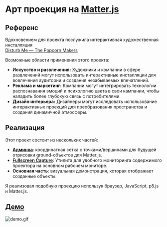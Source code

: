 # Арт проекция на [Matter.js](https://brm.io/matter-js/)


## Референс

Вдохновением для проекта послужила интерактивная художественная инсталляция\
 [Disturb Me — The Popcorn Makers](https://www.trendhunter.com/trends/disturb-me-the-popcorn-makers)

Возможные области применения этого проекта:
- **Искусство и развлечения:** Художники и компании в сфере развлечений могут использовать интерактивные инсталляции для вовлечения аудитории и создания незабываемых впечатлений.
- **Реклама и маркетинг:** Компании могут интегрировать технологии распознавания эмоций и психологию цвета в свои кампании, чтобы наладить более глубокую связь с потребителями.
- **Дизайн интерьера:** Дизайнеры могут исследовать использование интерактивных проекций для преобразования пространства и создания динамичной атмосферы.

## Реализация

Этот проект состоит из нескольких частей:
- **[Админка](https://github.com/ilushinvanya/projection-in-the-room-on-matter.js/tree/main/admin)**: координатная сетка с точками/вершинами для будущей отрисовки ground-объектов для Matter.js.
- **[Fullscreen Capture](https://github.com/ilushinvanya/fullscreen-capture)**: Утилита для удобного мониторинга содержимого проектора на основном рабочем мониторе.
- **Основная часть**: визуальная демонстрация, которая отображает созданные объекты.

Я реализовал подобную проекцию используя браузер, JavaScript, p5.js и Matter.js.

## [Демо](https://ilushinvanya.github.io/projection-in-the-room-on-matter.js/main/)

![demo.gif](demo.gif)
